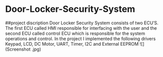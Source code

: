# Door-Locker-Security-System
##project discription
Door Locker Security System consists of two ECU’S. The first
ECU called HMI responsible for interfacing with the user and
the second ECU called control ECU which is responsible for the
system operations and control. In the project I implemented
the following drivers Keypad, LCD, DC Motor, UART, Timer, I2C
and External EEPROM
![](Screenshot .jpg)
